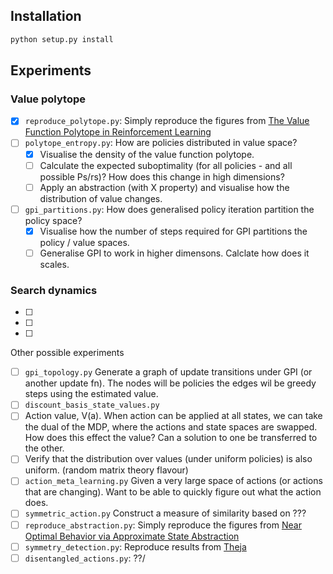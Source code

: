 ## Installation

```python
python setup.py install
```

## Experiments


### Value polytope

- [x] `reproduce_polytope.py`: Simply reproduce the figures from [The Value Function Polytope in Reinforcement Learning](https://arxiv.org/abs/1901.11524)
- [ ] `polytope_entropy.py`: How are policies distributed in value space?
  - [x] Visualise the density of the value function polytope.
  - [ ] Calculate the expected suboptimality (for all policies - and all possible Ps/rs)? How does this change in high dimensions?
  - [ ] Apply an abstraction (with X property) and visualise how the distribution of value changes.
- [ ] `gpi_partitions.py`: How does generalised policy iteration partition the policy space?
  - [x] Visualise how the number of steps required for GPI partitions the policy / value spaces.
  - [ ] Generalise GPI to work in higher dimensons. Calclate how does it scales.

### Search dynamics

- [ ]
- [ ]
- [ ]

Other possible experiments

- [ ] `gpi_topology.py` Generate a graph of update transitions under GPI (or another update fn). The nodes will be policies the edges wil be greedy steps using the estimated value.
- [ ] `discount_basis_state_values.py`
- [ ] Action value, V(a). When action can be applied at all states, we can take the dual of the MDP, where the actions and state spaces are swapped. How does this effect the value? Can a solution to one be transferred to the other.
- [ ] Verify that the distribution over values (under uniform policies) is also uniform. (random matrix theory flavour)
- [ ] `action_meta_learning.py` Given a very large space of actions (or actions that are changing). Want to be able to quickly figure out what the action does.
- [ ] `symmetric_action.py` Construct a measure of similarity based on ???
- [ ] `reproduce_abstraction.py`: Simply reproduce the figures from [Near Optimal Behavior via Approximate State Abstraction](https://arxiv.org/abs/1701.04113)
- [ ] `symmetry_detection.py`: Reproduce results from [Theja](???)
- [ ] `disentangled_actions.py`: ??/
